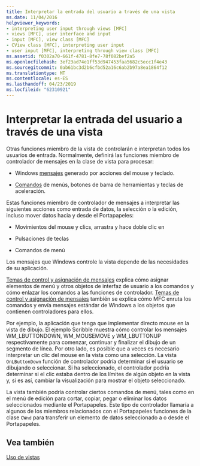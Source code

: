 ```yaml
---
title: Interpretar la entrada del usuario a través de una vista
ms.date: 11/04/2016
helpviewer_keywords:
- interpreting user input through views [MFC]
- views [MFC], user interface and input
- input [MFC], view class [MFC]
- CView class [MFC], interpreting user input
- user input [MFC], interpreting through view class [MFC]
ms.assetid: f0302a70-661f-4781-8fe7-78f082bef2a5
ms.openlocfilehash: 3ef23ad74e1ff53d947453faa5682c5ecc1f4e43
ms.sourcegitcommit: 0ab61bc3d2b6cfbd52a16c6ab2b97a8ea1864f12
ms.translationtype: MT
ms.contentlocale: es-ES
ms.lasthandoff: 04/23/2019
ms.locfileid: "62310921"
---
```

# <a name="interpreting-user-input-through-a-view"></a>Interpretar la entrada del usuario a través de una vista

Otras funciones miembro de la vista de controlarán e interpretan todos los usuarios de entrada. Normalmente, definirá las funciones miembro de controlador de mensajes en la clase de vista para procesar:

- Windows [mensajes](../mfc/messages.md) generado por acciones del mouse y teclado.

- [Comandos](../mfc/user-interface-objects-and-command-ids.md) de menús, botones de barra de herramientas y teclas de aceleración.

Estas funciones miembro de controlador de mensajes a interpretar las siguientes acciones como entrada de datos, la selección o la edición, incluso mover datos hacia y desde el Portapapeles:

- Movimientos del mouse y clics, arrastra y hace doble clic en

- Pulsaciones de teclas

- Comandos de menú

Los mensajes que Windows controle la vista depende de las necesidades de su aplicación.

[Temas de control y asignación de mensajes](../mfc/message-handling-and-mapping.md) explica cómo asignar elementos de menú y otros objetos de interfaz de usuario a los comandos y cómo enlazar los comandos a las funciones de controlador. [Temas de control y asignación de mensajes](../mfc/message-handling-and-mapping.md) también se explica cómo MFC enruta los comandos y envía mensajes estándar de Windows a los objetos que contienen controladores para ellos.

Por ejemplo, la aplicación que tenga que implementar directo mouse en la vista de dibujo. El ejemplo Scribble muestra cómo controlar los mensajes WM_LBUTTONDOWN, WM_MOUSEMOVE y WM_LBUTTONUP respectivamente para comenzar, continuar y finalizar el dibujo de un segmento de línea. Por otro lado, es posible que a veces es necesario interpretar un clic del mouse en la vista como una selección. La vista `OnLButtonDown` función de controlador podría determinar si el usuario se dibujando o seleccionar. Si ha seleccionado, el controlador podría determinar si el clic estaba dentro de los límites de algún objeto en la vista y, si es así, cambiar la visualización para mostrar el objeto seleccionado.

La vista también podría controlar ciertos comandos de menú, tales como en el menú de edición para cortar, copiar, pegar o eliminar los datos seleccionados mediante el Portapapeles. Este tipo de controlador llamaría a algunos de los miembros relacionados con el Portapapeles funciones de la clase `CWnd` para transferir un elemento de datos seleccionado a o desde el Portapapeles.

## <a name="see-also"></a>Vea también

[Uso de vistas](../mfc/using-views.md)
